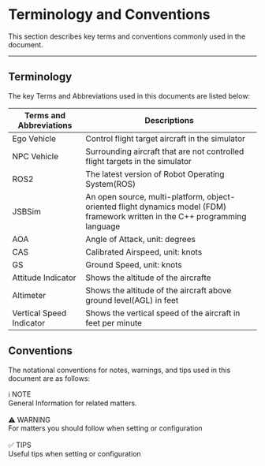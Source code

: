 # Terminology and Conventions
This section describes key terms and conventions commonly used in the document.

---

## Terminology
The key Terms and Abbreviations used in this documents are listed below:

| Terms and Abbreviations | Descriptions                           |
| ----------------------- | -------------------------------------- |
| Ego Vehicle             | Control flight target aircraft in the simulator |
| NPC Vehicle             | Surrounding aircraft that are not controlled flight targets in the simulator |
| ROS2                    | The latest version of Robot Operating System(ROS) |
| JSBSim                  | An open source, multi-platform, object-oriented flight dynamics model (FDM) framework written in the C++ programming language |
| AOA                     | Angle of Attack, unit: degrees                     |
| CAS                     | Calibrated Airspeed, unit: knots            |
| GS                      | Ground Speed, unit: knots                |
| Attitude Indicator      | Shows the altitude of the aircrafte                       |
| Altimeter               | Shows the altitude of the aircraft above ground level(AGL) in feet                        |
| Vertical Speed Indicator | Shows the vertical speed of the aircraft in feet per minute                      |

## Conventions
The notational conventions for notes, warnings, and tips used in this document are as follows:

<div markdown="span" class="bs-callout bs-callout-primary">
ℹ️ <span class = "not-calloutTitle"> NOTE </span> <br>
General Information for related matters.
</div>

<br>
<!-- -->

<div markdown="span" class="bs-callout bs-callout-danger">
⚠️  <span class = "dan-calloutTitle"> WARNING </span> <br>
For matters you should follow when setting or configuration
</div>

<br>

<div markdown="span" class="bs-callout bs-callout-success">
✅ <span class = "suc-calloutTitle"> TIPS </span> <br>
Useful tips when setting or configuration
</div>

<br>
